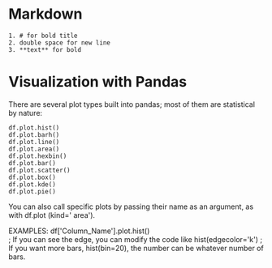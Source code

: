 # Markdown
```
1. # for bold title
2. double space for new line
3. **text** for bold  
```

# Visualization with Pandas
There are several plot types built into pandas; most of them are statistical by nature:

```
df.plot.hist()
df.plot.barh()
df.plot.line()
df.plot.area()
df.plot.hexbin()
df.plot.bar()
df.plot.scatter()
df.plot.box()
df.plot.kde()
df.plot.pie()
```

You can also call specific plots by passing their name as an argument, as with 
df.plot (kind=' area').

EXAMPLES:
df['Column_Name'].plot.hist()    
; If you can see the edge, you can modify the code like hist(edgecolor='k')
; If you want more bars, hist(bin=20), the number can be whatever number of bars.
